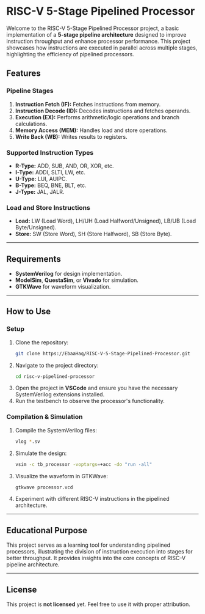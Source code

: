 # RISC-V 5-Stage Pipelined Processor

Welcome to the RISC-V 5-Stage Pipelined Processor project, a basic implementation of a **5-stage pipeline architecture** designed to improve instruction throughput and enhance processor performance. This project showcases how instructions are executed in parallel across multiple stages, highlighting the efficiency of pipelined processors.

## Features

### Pipeline Stages
1. **Instruction Fetch (IF):** Fetches instructions from memory.
2. **Instruction Decode (ID):** Decodes instructions and fetches operands.
3. **Execution (EX):** Performs arithmetic/logic operations and branch calculations.
4. **Memory Access (MEM):** Handles load and store operations.
5. **Write Back (WB):** Writes results to registers.

### Supported Instruction Types
- **R-Type:** ADD, SUB, AND, OR, XOR, etc.
- **I-Type:** ADDI, SLTI, LW, etc.
- **U-Type:** LUI, AUIPC.
- **B-Type:** BEQ, BNE, BLT, etc.
- **J-Type:** JAL, JALR.

### Load and Store Instructions
- **Load:** LW (Load Word), LH/UH (Load Halfword/Unsigned), LB/UB (Load Byte/Unsigned).
- **Store:** SW (Store Word), SH (Store Halfword), SB (Store Byte).

---

## Requirements
- **SystemVerilog** for design implementation.
- **ModelSim**, **QuestaSim**, or **Vivado** for simulation.
- **GTKWave** for waveform visualization.

---

## How to Use

### Setup
1. Clone the repository:
   ```bash
   git clone https://EbaaHaq/RISC-V-5-Stage-Pipelined-Processor.git
   ```
2. Navigate to the project directory:
   ```bash
   cd risc-v-pipelined-processor
   ```
3. Open the project in **VSCode** and ensure you have the necessary SystemVerilog extensions installed.
4. Run the testbench to observe the processor's functionality.

### Compilation & Simulation
1. Compile the SystemVerilog files:
   ```bash
   vlog *.sv
   ```
2. Simulate the design:
   ```bash
   vsim -c tb_processor -voptargs=+acc -do "run -all"
   ```
3. Visualize the waveform in GTKWave:
   ```bash
   gtkwave processor.vcd
   ```
4. Experiment with different RISC-V instructions in the pipelined architecture.

---

## Educational Purpose
This project serves as a learning tool for understanding pipelined processors, illustrating the division of instruction execution into stages for better throughput. It provides insights into the core concepts of RISC-V pipeline architecture.

---

## License
This project is **not licensed** yet. Feel free to use it with proper attribution.
